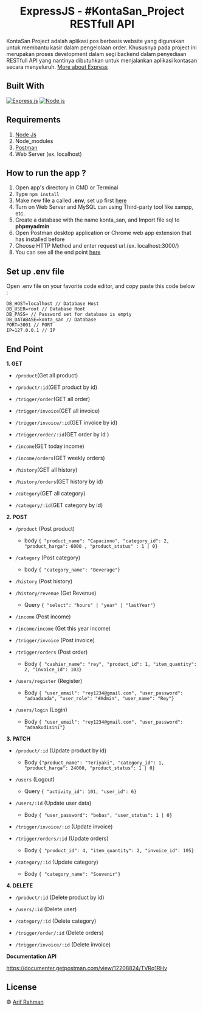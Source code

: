 <h1 align="center">ExpressJS - #KontaSan_Project RESTfull API</h1>

KontaSan Project adalah aplikasi pos berbasis website yang digunakan untuk membantu kasir dalam pengelolaan order. Khususnya pada project ini merupakan proses development dalam segi backend dalam penyediaan RESTfull API yang nantinya dibutuhkan untuk menjalankan aplikasi kontasan secara menyeluruh. [More about Express](https://en.wikipedia.org/wiki/Express.js)

## Built With

[![Express.js](https://img.shields.io/badge/Express.js-4.x-orange.svg?style=rounded-square)](https://expressjs.com/en/starter/installing.html)
[![Node.js](https://img.shields.io/badge/Node.js-v.12.13-green.svg?style=rounded-square)](https://nodejs.org/)

## Requirements

1. <a href="https://nodejs.org/en/download/">Node Js</a>
2. Node_modules
3. <a href="https://www.getpostman.com/">Postman</a>
4. Web Server (ex. localhost)

## How to run the app ?

1. Open app's directory in CMD or Terminal
2. Type `npm install`
3. Make new file a called **.env**, set up first [here](#set-up-env-file)
4. Turn on Web Server and MySQL can using Third-party tool like xampp, etc.
5. Create a database with the name konta_san, and Import file sql to **phpmyadmin**
6. Open Postman desktop application or Chrome web app extension that has installed before
7. Choose HTTP Method and enter request url.(ex. localhost:3000/)
8. You can see all the end point [here](#end-point)

## Set up .env file

Open .env file on your favorite code editor, and copy paste this code below :

```
DB_HOST=localhost // Database Host
DB_USER=root // Database Root
DB_PASS= // Password set for database is empty
DB_DATABASE=konta_san // Database
PORT=3001 // PORT
IP=127.0.0.1 // IP

```

## End Point

**1. GET**

- `/product`(Get all product)

- `/product/:id`(GET product by id)

- `/trigger/order`(GET all order)

- `/trigger/invoice`(GET all invoice)

- `/trigger/invoice/:id`(GET invoice by id)

- `/trigger/order/:id`(GET order by id )

- `/income`(GET today income)

- `/income/orders`(GET weekly orders)

- `/history`(GET all history)

- `/history/orders`(GET history by id)

- `/category`(GET all category)

- `/category/:id`(GET category by id)

**2. POST**

- `/product` (Post product)

  - body `{ "product_name": "Capucinno", "category_id": 2, "product_harga": 6000 , "product_status" : 1 | 0}`

- `/category` (Post category)

  - body `{ "category_name": "Beverage"}`

- `/history` (Post history)

- `/history/revenue` (Get Revenue)

  - Query `{ "select": "hours" | "year" | "lastYear"}`

- `/income` (Post income)

- `/income/income` (Get this year income)

- `/trigger/invoice` (Post invoice)

- `/trigger/orders` (Post order)

  - Body `{ "cashier_name": "rey", "product_id": 1, "item_quantity": 2, "invoice_id": 103}`

- `/users/register` (Register)

  - Body `{ "user_email": "rey1234@gmail.com", "user_password": "adaadaada", "user_role": "#Admin", "user_name": "Rey"}`

- `/users/login` (Login)

  - Body `{ "user_email": "rey1234@gmail.com", "user_password": "adaakudisini"}`

**3. PATCH**

- `/product/:id` (Update product by id)

  - Body `{"product_name": "Teriyaki", "category_id": 1, "product_harga": 24000, "product_status": 1 | 0}`

- `/users` (Logout)

  - Query `{ "activity_id": 101, "user_id": 6}`

- `/users/:id` (Update user data)

  - Body `{ "user_password": "bebas", "user_status": 1 | 0}`

- `/trigger/invoice/:id` (Update invoice)

- `/trigger/orders/:id` (Update orders)

  - Body `{ "product_id": 4, "item_quantity": 2, "invoice_id": 105}`

- `/category/:id` (Update category)

  - Body `{ "category_name": "Souvenir"}`

**4. DELETE**

- `/product/:id` (Delete product by id)

- `/users/:id` (Delete user)

- `/category/:id` (Delete category)

- `/trigger/order/:id` (Delete orders)

- `/trigger/invoice/:id` (Delete invoice)

**Documentation API**

https://documenter.getpostman.com/view/12208824/TVRq1RHv

## License

© [Arif Rahman](https://github.com/Glitchfer)
